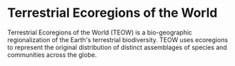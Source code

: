 # Terrestrial Ecoregions of the World

Terrestrial Ecoregions of the World (TEOW) is a bio-geographic regionalization of the Earth's terrestrial biodiversity. TEOW uses ecoregions to represent the original distribution of distinct assemblages of species and communities across the globe.

